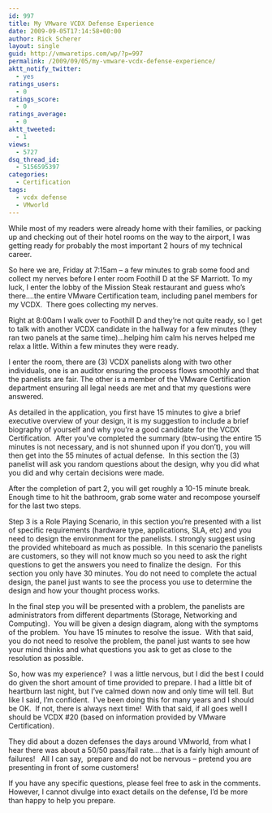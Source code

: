 ```yaml
---
id: 997
title: My VMware VCDX Defense Experience
date: 2009-09-05T17:14:58+00:00
author: Rick Scherer
layout: single
guid: http://vmwaretips.com/wp/?p=997
permalink: /2009/09/05/my-vmware-vcdx-defense-experience/
aktt_notify_twitter:
  - yes
ratings_users:
  - 0
ratings_score:
  - 0
ratings_average:
  - 0
aktt_tweeted:
  - 1
views:
  - 5727
dsq_thread_id:
  - 5156595397
categories:
  - Certification
tags:
  - vcdx defense
  - VMworld
---
```

While most of my readers were already home with their families, or packing up and checking out of their hotel rooms on the way to the airport, I was getting ready for probably the most important 2 hours of my technical career.

So here we are, Friday at 7:15am &#8211; a few minutes to grab some food and collect my nerves before I enter room Foothill D at the SF Marriott. To my luck, I enter the lobby of the Mission Steak restaurant and guess who&#8217;s there&#8230;.the entire VMware Certification team, including panel members for my VCDX.  There goes collecting my nerves.

Right at 8:00am I walk over to Foothill D and they&#8217;re not quite ready, so I get to talk with another VCDX candidate in the hallway for a few minutes (they ran two panels at the same time)&#8230;helping him calm his nerves helped me relax a little. Within a few minutes they were ready.

I enter the room, there are (3) VCDX panelists along with two other individuals, one is an auditor ensuring the process flows smoothly and that the panelists are fair. The other is a member of the VMware Certification department ensuring all legal needs are met and that my questions were answered.

As detailed in the application, you first have 15 minutes to give a brief executive overview of your design, it is my suggestion to include a brief biography of yourself and why you&#8217;re a good candidate for the VCDX Certification.  After you&#8217;ve completed the summary (btw-using the entire 15 minutes is not necessary, and is not shunned upon if you don&#8217;t), you will then get into the 55 minutes of actual defense.  In this section the (3) panelist will ask you random questions about the design, why you did what you did and why certain decisions were made.

After the completion of part 2, you will get roughly a 10-15 minute break.  Enough time to hit the bathroom, grab some water and recompose yourself for the last two steps.

Step 3 is a Role Playing Scenario, in this section you&#8217;re presented with a list of specific requirements (hardware type, applications, SLA, etc) and you need to design the environment for the panelists. I strongly suggest using the provided whiteboard as much as possible.  In this scenario the panelists are customers, so they will not know much so you need to ask the right questions to get the answers you need to finalize the design.  For this section you only have 30 minutes. You do not need to complete the actual design, the panel just wants to see the process you use to determine the design and how your thought process works.

In the final step you will be presented with a problem, the panelists are administrators from different departments (Storage, Networking and Computing).  You will be given a design diagram, along with the symptoms of the problem.  You have 15 minutes to resolve the issue.  With that said, you do not need to resolve the problem, the panel just wants to see how your mind thinks and what questions you ask to get as close to the resolution as possible.

So, how was my experience?  I was a little nervous, but I did the best I could do given the short amount of time provided to prepare. I had a little bit of heartburn last night, but I&#8217;ve calmed down now and only time will tell. But like I said, I&#8217;m confident.  I&#8217;ve been doing this for many years and I should be OK.  If not, there is always next time!  With that said, if all goes well I should be VCDX #20 (based on information provided by VMware Certification).

They did about a dozen defenses the days around VMworld, from what I hear there was about a 50/50 pass/fail rate&#8230;.that is a fairly high amount of failures!   All I can say,  prepare and do not be nervous &#8211; pretend you are presenting in front of some customers!

If you have any specific questions, please feel free to ask in the comments.  However, I cannot divulge into exact details on the defense, I&#8217;d be more than happy to help you prepare.